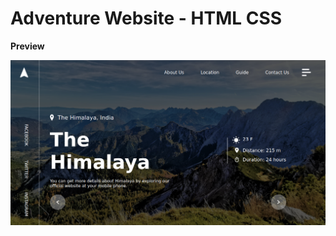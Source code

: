 # Adventure Website - HTML CSS

**Preview**

![Adventure Website - HTML CSS](/adventure-website-html-css.png)
